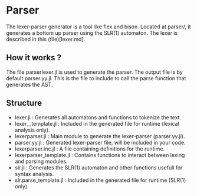# Parser
The lexer-parser generator is a tool like flex and bison.
Located at parser/, it generates a bottom up parser using the SLR(1) automaton.
The lexer is described in this (file)[lexer.md].

## How it works ?
<!-- TODO : Main file syntax -->
The file parserlexer.jl is used to generate the parser.
The output file is by default parser.yy.jl. This is the file to
include to call the parse function that generates the AST.

## Structure
- lexer.jl : Generates all automatons and functions to tokenize the text.
- lexer_\_template.jl : Included in the generated file for runtime (lexical analysis only).
- lexerparser.jl : Main module to generate the lexer-parser (parser.yy.jl).
- parser.yy.jl : Generated lexer-parser file, will be included in your code.
- lexerparser.inc.jl : A file containing definitions for the runtime.
- lexerparser\_template.jl : Contains functions to interact between lexing and parsing modules.
- slr.jl : Generates the SLR(1) automaton and other functions usefull for syntax analysis.
- slr.parse\_template.jl : Included in the generated file for runtime (SLR(1) only).
